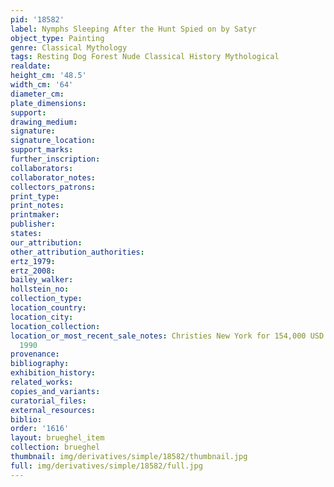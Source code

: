 ```yaml
---
pid: '18582'
label: Nymphs Sleeping After the Hunt Spied on by Satyr
object_type: Painting
genre: Classical Mythology
tags: Resting Dog Forest Nude Classical History Mythological
realdate: 
height_cm: '48.5'
width_cm: '64'
diameter_cm: 
plate_dimensions: 
support: 
drawing_medium: 
signature: 
signature_location: 
support_marks: 
further_inscription: 
collaborators: 
collaborator_notes: 
collectors_patrons: 
print_type: 
print_notes: 
printmaker: 
publisher: 
states: 
our_attribution: 
other_attribution_authorities: 
ertz_1979: 
ertz_2008: 
bailey_walker: 
hollstein_no: 
collection_type: 
location_country: 
location_city: 
location_collection: 
location_or_most_recent_sale_notes: Christies New York for 154,000 USD on May 31,
  1990
provenance: 
bibliography: 
exhibition_history: 
related_works: 
copies_and_variants: 
curatorial_files: 
external_resources: 
biblio: 
order: '1616'
layout: brueghel_item
collection: brueghel
thumbnail: img/derivatives/simple/18582/thumbnail.jpg
full: img/derivatives/simple/18582/full.jpg
---
```

